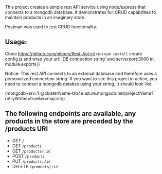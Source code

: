 This project creates a simple rest API service using node/express that connects to a mongodb database.  It demonstrates full CRUD capabilities to maintain products in an imaginary store.

Postman was used to test CRUD functionality.

## Usage:
Clone https://github.com/mleers/Rest-Api.git
run `npm install`
create config.js and wrap your url: 'DB connection string' and serverport:3000 in module.exports{}

Notice: This rest API connects to an external database and therefore uses a personalized connection string.  If you want to see this project in action, you need to connect a mongodb databse using your string.  It should look like:

(mongodb+srv://<yourusername>:<password>@clusterName-lzb4e.azure.mongodb.net/projectName?retryWrites=true&w=majority)


## The following endpoints are available, any products in the store are preceded by the /products URI

* GET `/`
* GET `/products`
* GET `/products/:id`
* POST `/products`
* PUT `/products:/id`
* DELETE `/products/:id`


